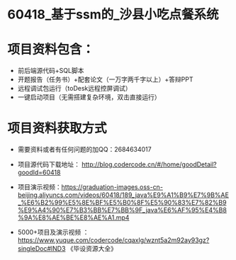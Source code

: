 #   60418_基于ssm的_沙县小吃点餐系统

#   项目资料包含：
*    前后端源代码+SQL脚本
*    开题报告（任务书）+配套论文（一万字两千字以上）+答辩PPT
*   远程调试包运行（toDesk远程控屏调试）
*   一键启动项目（无需搭建复杂环境，双击直接运行）


#   项目资料获取方式
*   需要资料或者有任何问题的加QQ：2684634017

*   项目源代码下载地址： http://blog.codercode.cn/#/home/goodDetail?goodId=60418
*   项目演示视频：https://graduation-images.oss-cn-beijing.aliyuncs.com/videos/60418/189_java%E9%A1%B9%E7%9B%AE_%E6%B2%99%E5%8E%BF%E5%B0%8F%E5%90%83%E7%82%B9%E9%A4%90%E7%B3%BB%E7%BB%9F_java%E6%AF%95%E4%B8%9A%E8%AE%BE%E8%AE%A1.mp4

*  5000+项目及演示视频 ：https://www.yuque.com/codercode/cqaxlg/wznt5a2m92ay93gz?singleDoc#lND3 《毕设资源大全》
